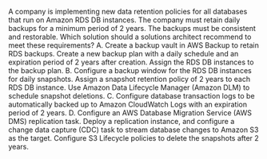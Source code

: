 A company is implementing new data retention policies for all databases that run on Amazon RDS DB instances. The company must retain daily backups for a minimum period of 2 years. The backups must be consistent and restorable. Which solution should a solutions architect recommend to meet these requirements? 
A. Create a backup vault in AWS Backup to retain RDS backups. Create a new backup plan with a daily schedule and an expiration period of 2 years after creation. Assign the RDS DB instances to the backup plan. 
B. Configure a backup window for the RDS DB instances for daily snapshots. Assign a snapshot retention policy of 2 years to each RDS DB instance. Use Amazon Data Lifecycle Manager (Amazon DLM) to schedule snapshot deletions. 
C. Configure database transaction logs to be automatically backed up to Amazon CloudWatch Logs with an expiration period of 2 years. 
D. Configure an AWS Database Migration Service (AWS DMS) replication task. Deploy a replication instance, and configure a change data capture (CDC) task to stream database changes to Amazon S3 as the target. Configure S3 Lifecycle policies to delete the snapshots after 2 years.